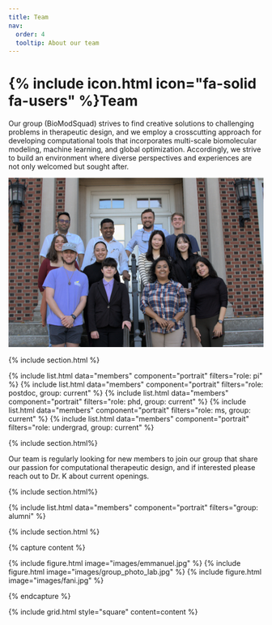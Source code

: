 ```yaml
---
title: Team
nav:
  order: 4
  tooltip: About our team
---
```


# {% include icon.html icon="fa-solid fa-users" %}Team

Our group (BioModSquad) strives to find creative solutions to challenging problems in therapeutic design, 
and we employ a crosscutting approach for developing computational tools that incorporates multi-scale 
biomolecular modeling, machine learning, and global optimization. Accordingly, we strive to build an 
environment where diverse perspectives and experiences are not only welcomed but sought after.

<div class ="page-image">
  <img src="/images/biomodsquad_26oct23.jpg" alt="BioModSquad Group Photto">
</div>

{% include section.html %}

{% include list.html data="members" component="portrait" filters="role: pi" %}
{% include list.html data="members" component="portrait" filters="role: postdoc, group: current" %}
{% include list.html data="members" component="portrait" filters="role: phd, group: current" %}
{% include list.html data="members" component="portrait" filters="role: ms, group: current" %}
{% include list.html data="members" component="portrait" filters="role: undergrad, group: current" %}


{% include section.html%}

Our team is regularly looking for new members to join our group that share our passion for computational 
therapeutic design, and if interested please reach out to Dr. K about current openings. 

{% include section.html%}

{% include list.html data="members" component="portrait" filters="group: alumni" %}

{% include section.html %}

{% capture content %}

{% include figure.html image="images/emmanuel.jpg" %}
{% include figure.html image="images/group_photo_lab.jpg" %}
{% include figure.html image="images/fani.jpg" %}

{% endcapture %}

{% include grid.html style="square" content=content %}
